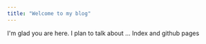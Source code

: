 ```yaml
---
title: "Welcome to my blog"
---
```


I'm glad you are here. I plan to talk about ...
Index and github pages
